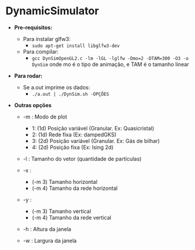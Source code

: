 # DynamicSimulator

* **Pre-requisitos:**
	* Para instalar glfw3:
		- `sudo apt-get install libglfw3-dev`
	* Para compilar:
		- `gcc DynSimOpenGL2.c -lm -lGL -lglfw -Dmo=2 -DTAM=300 -O3 -o DynSim`
		onde mo é o tipo de animação, e TAM é o tamanho linear
	
	
* **Para rodar:**
	* Se a.out imprime os dados:
		- `./a.out | ./DynSim.sh -OPÇÕES`
		
* **Outras opções**
	* -m : Modo de plot
		- 1: (1d) Posição variável (Granular. Ex: Quasicristal)
		- 2: (1d) Rede fixa (Ex: dampedGKS)
		- 3: (2d) Posição variável (Granular. Ex: Gás de bilhar)
		- 4: (2d) Posição fixa (Ex: Ising 2d)
		
	* -l : Tamanho do vetor (quantidade de partículas)

	* -x :
		- (-m 3) Tamanho horizontal
		- (-m 4) Tamanho da rede horizontal
	* -y : 
		- (-m 3) Tamanho vertical
		- (-m 4) Tamanho da rede vertical
	
	* -h : Altura da janela
	* -w : Largura da janela
